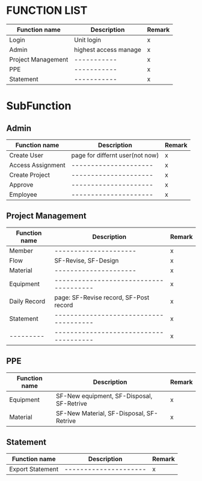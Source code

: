 # FUNCTION LIST

<!-- TODO: discussion between frontend and backend -->
 | Function name      | Description           | Remark |
 | ------------------ | --------------------- | ------ |
 | Login              | Unit login            | x      |
 | Admin              | highest access manage | x      |
 | Project Management | -----------           | x      |
 | PPE                | -----------           | x      |
 | Statement          | -----------           | x      |


 # SubFunction
 ## Admin
 | Function name     | Description                     | Remark |
 | ----------------- | ------------------------------- | ------ |
 | Create User       | page for differnt user(not now) | x      |
 | Access Assignment | ---------------------           | x      |
 | Create Project    | ---------------------           | x      |
 | Approve           | ---------------------           | x      |
 | Employee          | ---------------------           | x      |


 ## Project Management

 | Function name | Description                            | Remark |
 | ------------- | -------------------------------------- | ------ |
 | Member        | ---------------------                  | x      |
 | Flow          | SF-Revise, SF-Design                   | x      |
 | Material      | ---------------------                  | x      |
 | Equipment     | -------------------------------------- | x      |
 | Daily Record  | page: SF-Revise record, SF-Post record | x      |
 | Statement     | -------------------------------------- | x      |
 | ---------     | -------------------------------------- | x      |


 ## PPE
 <!-- Equipment -->

 | Function name | Description                               | Remark |
 | ------------- | ----------------------------------------- | ------ |
 | Equipment     | SF-New equipment, SF-Disposal, SF-Retrive | x      |
 | Material      | SF-New Material, SF-Disposal, SF-Retrive  | x      |


 ## Statement

 | Function name    | Description           | Remark |
 | ---------------- | --------------------- | ------ |
 | Export Statement | --------------------- | x      |